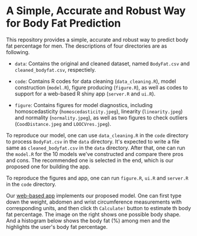 # A Simple, Accurate and Robust Way for Body Fat Prediction


This repository provides a simple, accurate and robust way to predict body fat percentage for men. The descriptions of four directories are as following.

* `data`: Contains the original and cleaned dataset, named `BodyFat.csv` and `cleaned_bodyfat.csv`, respectiely.

* `code`: Contains R codes for data cleaning (`data_cleaning.R`), model construction (`model.R`), figure producing (`figure.R`), as well as codes to support for a web-based R shiny app (`server.R` and `ui.R`). 

* `figure`: Contains figures for model diagnostics, including homoscedasticity (`homoscedasticity.jpeg`), linearity (`linearity.jpeg`) and normality (`normality.jpeg`), as well as two figures to check outliers (`CoodDistance.jpeg` and `LOOCVres.jpeg`).

To reproduce our model, one can use `data_cleaning.R` in the `code` directory to process `BodyFat.csv` in the `data` directory. It's expected to write a file same as `cleaned_bodyfat.csv` in the `data` directory. After that, one can run the `model.R` for the 10 models we've constructed and compare there pros and cons. The recommended one is selected in the end, which is our proposed one for building the app. 

To reproduce the figures and app, one can run `figure.R`, `ui.R` and `server.R` in the `code` directory. 

Our [web-based app](https://jzhao55.shinyapps.io/addt/) implements our proposed model. One can first type down the weight, abdomen and wrist circumference measurements with corresponding units, and then click th `Calculate!` button to estimate th body fat percentage. The image on the right shows one possible body shape. And a histogram below shows the body fat (%) among men and the highlights the user's body fat percentage. 


